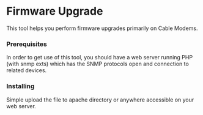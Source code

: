 # Firmware Upgrade

This tool helps you perform firmware upgrades primarily on Cable Modems.

### Prerequisites

In order to get use of this tool, you should have a web server running PHP (with snmp exts) which has the SNMP protocols open and connection to related devices.

### Installing

Simple upload the file to apache directory or anywhere accessible on your web server.
